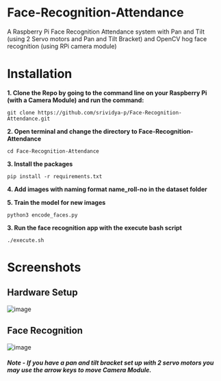 # Face-Recognition-Attendance
A Raspberry Pi Face Recognition Attendance system with Pan and Tilt (using 2 Servo motors and Pan and Tilt Bracket) and OpenCV hog face recognition (using RPi camera module)
# Installation

**1. Clone the Repo by going to the command line on your Raspberry Pi (with a Camera Module) and run the command:**</br>

    git clone https://github.com/srividya-p/Face-Recognition-Attendance.git

**2. Open terminal and change the directory to Face-Recognition-Attendance** <br>

    cd Face-Recognition-Attendance

**3. Install the packages** <br>

    pip install -r requirements.txt

**4. Add images with naming format name_roll-no in the dataset folder** <br>

**5. Train the model for new images** <br>

    python3 encode_faces.py

**3. Run the face recognition app with the execute bash script** <br>

    ./execute.sh
    
# Screenshots
## Hardware Setup
![image](https://user-images.githubusercontent.com/74781344/112665078-ad563c00-8e80-11eb-8fe3-11677b06e22a.png)

## Face Recognition
![image](https://user-images.githubusercontent.com/74781344/112665206-d1b21880-8e80-11eb-8c77-43110c414d73.png)
##### Note - If you have a pan and tilt bracket set up with 2 servo motors you may use the arrow keys to move Camera Module.



  

    
